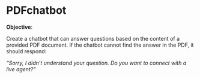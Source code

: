 # PDFchatbot
**Objective**:

Create a chatbot that can answer questions based on the content of a provided PDF document. If the chatbot cannot find the answer in the PDF, it should respond:

*“Sorry, I didn’t understand your question. Do you want to connect with a live agent?”*
